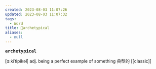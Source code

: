 ```yaml
---
created: 2023-08-03 11:07:26
updated: 2023-08-03 11:07:32
tags:
  - Word
title: 📖archetypical
aliases:
  - null
---
```


<pre><strong>archetypical</strong></pre>
[ɑ:kiˈtipikəl]
adj. being a perfect example of something 典型的
[[classic]]
